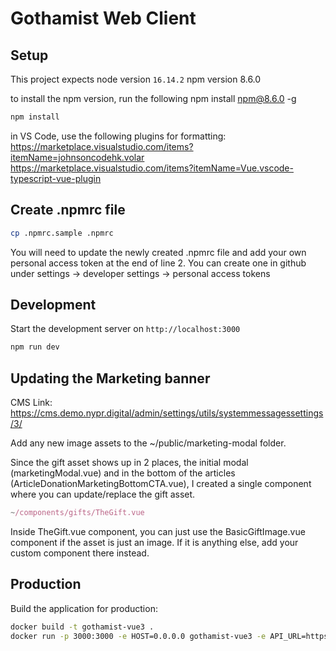 # Gothamist Web Client

## Setup

This project expects 
node version `16.14.2`
npm version 8.6.0

to install the npm version, run the following
npm install npm@8.6.0 -g

```bash
npm install
```

in VS Code, use the following plugins for formatting:
https://marketplace.visualstudio.com/items?itemName=johnsoncodehk.volar
https://marketplace.visualstudio.com/items?itemName=Vue.vscode-typescript-vue-plugin

## Create .npmrc file

```bash
cp .npmrc.sample .npmrc
```

You will need to update the newly created .npmrc file and add your own personal access token at the end of line 2. You can create one in github under settings -> developer settings -> personal access tokens

## Development

Start the development server on `http://localhost:3000`

```bash
npm run dev
```

## Updating the Marketing banner
CMS Link: https://cms.demo.nypr.digital/admin/settings/utils/systemmessagessettings/3/

Add any new image assets to the ~/public/marketing-modal folder.

Since the gift asset shows up in 2 places, the initial modal (marketingModal.vue) and in the bottom of the articles (ArticleDonationMarketingBottomCTA.vue), I created a single component where you can update/replace the gift asset. 
```js
~/components/gifts/TheGift.vue
```

Inside TheGift.vue component, you can just use the BasicGiftImage.vue component if the asset is just an image. If it is anything else, add your custom component there instead. 

## Production

Build the application for production:

```bash
docker build -t gothamist-vue3 .
docker run -p 3000:3000 -e HOST=0.0.0.0 gothamist-vue3 -e API_URL=https://api.demo2.wnyc.net
```
